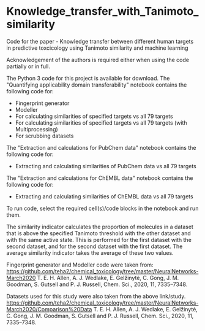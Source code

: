 # Knowledge_transfer_with_Tanimoto_similarity
Code for the paper - Knowledge transfer between different human targets in predictive toxcicology using Tanimoto similarity and machine learning

Acknowledgement of the authors is required either when using the code partially or in full.

The Python 3 code for this project is available for download. The "Quantifying applicability domain transferability" notebook contains the following code for:

 - Fingerprint generator
 - Modeller
 - For calculating similarities of specified targets vs all 79 targets
 - For calculating similarities of specified targets vs all 79 targets (with Multiprocessing)
 - For scrubbing datasets

The "Extraction and calculations for PubChem data" notebook contains the following code for:
 - Extracting and calculating similarities of PubChem data vs all 79 targets

The "Extraction and calculations for ChEMBL data" notebook contains the following code for:
 - Extracting and calculating similarities of ChEMBL data vs all 79 targets

To run code, select the required cell(s)/code blocks in the notebook and run them.

The similarity indicator calculates the proportion of molecules in a dataset that is above the specified Tanimoto threshold with the other dataset and with the same active state.
This is performed for the first dataset with the second dataset, and for the second dataset with the first dataset. The average similarity indicator takes the average of these two
values.

Fingerprint generator and Modeller code were taken from:
https://github.com/teha2/chemical_toxicology/tree/master/NeuralNetworks-March2020
T. E. H. Allen, A. J. Wedlake, E. Gelžinytė, C. Gong, J. M. Goodman, S. Gutsell and P. J. Russell, Chem. Sci., 2020, 11, 7335–7348.

Datasets used for this study were also taken from the above link/study.
https://github.com/teha2/chemical_toxicology/tree/master/NeuralNetworks-March2020/Comparison%20Data
T. E. H. Allen, A. J. Wedlake, E. Gelžinytė, C. Gong, J. M. Goodman, S. Gutsell and P. J. Russell, Chem. Sci., 2020, 11, 7335–7348.
